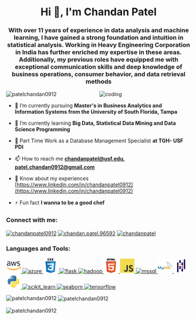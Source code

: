 <h1 align="center">Hi 👋, I'm Chandan Patel</h1>
<h3 align="center">With over 11 years of experience in data analysis and machine learning, I have gained a strong foundation and intuition in statistical analysis. Working in Heavy Engineering Corporation in India has further enriched my expertise in these areas. Additionally, my previous roles have equipped me with exceptional communication skills and deep knowledge of business operations, consumer behavior, and data retrieval methods</h3>
<img align="right" alt="coding" width="250" src="https://www.element61.be/sites/default/files/img_competences/developer-dribbble.gif">
<p align="left"> <img src="https://komarev.com/ghpvc/?username=patelchandan0912&label=Profile%20views&color=0e75b6&style=flat" alt="patelchandan0912" /> </p>

- 🔭 I’m currently pursuing **Master's in Business Analytics and Information Systems from the University of South Florida, Tampa**

- 🌱 I’m currently learning **Big Data, Statistical Data Mining and Data Science Programming**

- 👯 Part Time Work as a Database Management Specialist **at TGH- USF PDI**

- 📫 How to reach me **chandanpatel@usf.edu, patel.chandan0912@gmail.com**

- 📄 Know about my experiences [https://www.linkedin.com/in/chandanpatel0912](https://www.linkedin.com/in/chandanpatel0912)

- ⚡ Fun fact **I wanna to be a good chef**

<h3 align="left">Connect with me:</h3>
<p align="left">
<a href="https://linkedin.com/in/chandanpatel0912" target="blank"><img align="center" src="https://raw.githubusercontent.com/rahuldkjain/github-profile-readme-generator/master/src/images/icons/Social/linked-in-alt.svg" alt="chandanpatel0912" height="30" width="40" /></a>
<a href="https://fb.com/chandan.patel.96592" target="blank"><img align="center" src="https://raw.githubusercontent.com/rahuldkjain/github-profile-readme-generator/master/src/images/icons/Social/facebook.svg" alt="chandan.patel.96592" height="30" width="40" /></a>
<a href="https://www.leetcode.com/chandanpatel" target="blank"><img align="center" src="https://raw.githubusercontent.com/rahuldkjain/github-profile-readme-generator/master/src/images/icons/Social/leet-code.svg" alt="chandanpatel" height="30" width="40" /></a>
</p>

<h3 align="left">Languages and Tools:</h3>
<p align="left"> <a href="https://aws.amazon.com" target="_blank" rel="noreferrer"> <img src="https://raw.githubusercontent.com/devicons/devicon/master/icons/amazonwebservices/amazonwebservices-original-wordmark.svg" alt="aws" width="40" height="40"/> </a> <a href="https://azure.microsoft.com/en-in/" target="_blank" rel="noreferrer"> <img src="https://www.vectorlogo.zone/logos/microsoft_azure/microsoft_azure-icon.svg" alt="azure" width="40" height="40"/> </a> <a href="https://www.w3schools.com/css/" target="_blank" rel="noreferrer"> <img src="https://raw.githubusercontent.com/devicons/devicon/master/icons/css3/css3-original-wordmark.svg" alt="css3" width="40" height="40"/> </a> <a href="https://flask.palletsprojects.com/" target="_blank" rel="noreferrer"> <img src="https://www.vectorlogo.zone/logos/pocoo_flask/pocoo_flask-icon.svg" alt="flask" width="40" height="40"/> </a> <a href="https://hadoop.apache.org/" target="_blank" rel="noreferrer"> <img src="https://www.vectorlogo.zone/logos/apache_hadoop/apache_hadoop-icon.svg" alt="hadoop" width="40" height="40"/> </a> <a href="https://www.w3.org/html/" target="_blank" rel="noreferrer"> <img src="https://raw.githubusercontent.com/devicons/devicon/master/icons/html5/html5-original-wordmark.svg" alt="html5" width="40" height="40"/> </a> <a href="https://developer.mozilla.org/en-US/docs/Web/JavaScript" target="_blank" rel="noreferrer"> <img src="https://raw.githubusercontent.com/devicons/devicon/master/icons/javascript/javascript-original.svg" alt="javascript" width="40" height="40"/> </a> <a href="https://www.microsoft.com/en-us/sql-server" target="_blank" rel="noreferrer"> <img src="https://www.svgrepo.com/show/303229/microsoft-sql-server-logo.svg" alt="mssql" width="40" height="40"/> </a> <a href="https://www.mysql.com/" target="_blank" rel="noreferrer"> <img src="https://raw.githubusercontent.com/devicons/devicon/master/icons/mysql/mysql-original-wordmark.svg" alt="mysql" width="40" height="40"/> </a> <a href="https://pandas.pydata.org/" target="_blank" rel="noreferrer"> <img src="https://raw.githubusercontent.com/devicons/devicon/2ae2a900d2f041da66e950e4d48052658d850630/icons/pandas/pandas-original.svg" alt="pandas" width="40" height="40"/> </a> <a href="https://www.python.org" target="_blank" rel="noreferrer"> <img src="https://raw.githubusercontent.com/devicons/devicon/master/icons/python/python-original.svg" alt="python" width="40" height="40"/> </a> <a href="https://scikit-learn.org/" target="_blank" rel="noreferrer"> <img src="https://upload.wikimedia.org/wikipedia/commons/0/05/Scikit_learn_logo_small.svg" alt="scikit_learn" width="40" height="40"/> </a> <a href="https://seaborn.pydata.org/" target="_blank" rel="noreferrer"> <img src="https://seaborn.pydata.org/_images/logo-mark-lightbg.svg" alt="seaborn" width="40" height="40"/> </a> <a href="https://www.tensorflow.org" target="_blank" rel="noreferrer"> <img src="https://www.vectorlogo.zone/logos/tensorflow/tensorflow-icon.svg" alt="tensorflow" width="40" height="40"/> </a> </p>

<p><img align="left" src="https://github-readme-stats-one.vercel.app/api/top-langs?username=patelchandan0912&show_icons=true&locale=en&layout=compact" alt="patelchandan0912" /></p>

<p>&nbsp;<img align="center" src="https://github-readme-stats-one.vercel.app/api?username=patelchandan0912&show_icons=true&locale=en" alt="patelchandan0912" /></p>

<p><img align="center" src="https://github-readme-streak-stats.herokuapp.com/?user=patelchandan0912&" alt="patelchandan0912" /></p>
